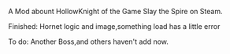 A Mod abount HollowKnight of the Game Slay the Spire on Steam.

Finished:
    Hornet logic and image,something load has a little error

To do:
    Another Boss,and others haven't add now.